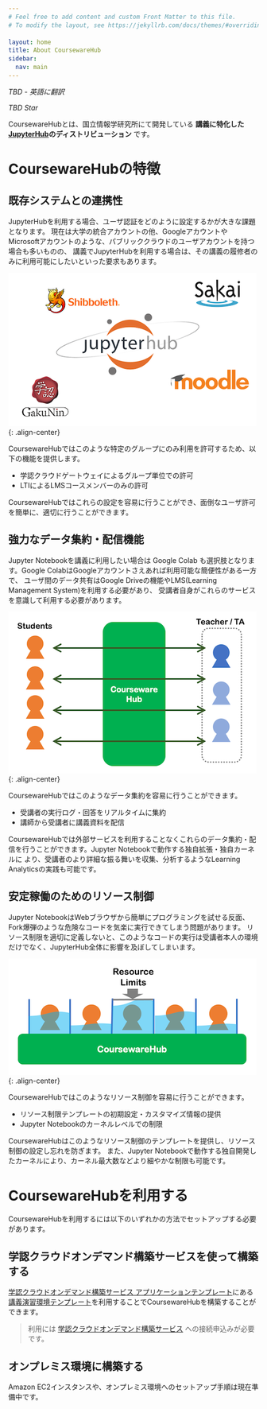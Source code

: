 ```yaml
---
# Feel free to add content and custom Front Matter to this file.
# To modify the layout, see https://jekyllrb.com/docs/themes/#overriding-theme-defaults

layout: home
title: About CoursewareHub
sidebar:
  nav: main
---
```


*TBD - 英語に翻訳*

*TBD Star*

CoursewareHubとは、国立情報学研究所にて開発している **講義に特化した[JupyterHub](https://jupyter.org/hub)のディストリビューション** です。

# CoursewareHubの特徴

## 既存システムとの連携性

JupyterHubを利用する場合、ユーザ認証をどのように設定するかが大きな課題となります。
現在は大学の統合アカウントの他、GoogleアカウントやMicrosoftアカウントのような、パブリッククラウドのユーザアカウントを持つ場合も多いものの、
講義でJupyterHubを利用する場合は、その講義の履修者のみに利用可能にしたいといった要求もあります。

![認証連携](assets/images/auth.png){: .align-center}

CoursewareHubではこのような特定のグループにのみ利用を許可するため、以下の機能を提供します。

- 学認クラウドゲートウェイによるグループ単位での許可
- LTIによるLMSコースメンバーのみの許可

CoursewareHubではこれらの設定を容易に行うことができ、面倒なユーザ許可を簡単に、適切に行うことができます。

## 強力なデータ集約・配信機能

Jupyter Notebookを講義に利用したい場合は Google Colab も選択肢となります。Google ColabはGoogleアカウントさえあれば利用可能な簡便性がある一方で、
ユーザ間のデータ共有はGoogle Driveの機能やLMS(Learning Management System)を利用する必要があり、
受講者自身がこれらのサービスを意識して利用する必要があります。

![データ集約・配信機能](assets/images/sharing.png){: .align-center}

CoursewareHubではこのようなデータ集約を容易に行うことができます。

- 受講者の実行ログ・回答をリアルタイムに集約
- 講師から受講者に講義資料を配信

CoursewareHubでは外部サービスを利用することなくこれらのデータ集約・配信を行うことができます。Jupyter Notebookで動作する独自拡張・独自カーネルに
より、受講者のより詳細な振る舞いを収集、分析するようなLearning Analyticsの実践も可能です。

## 安定稼働のためのリソース制御

Jupyter NotebookはWebブラウザから簡単にプログラミングを試せる反面、Fork爆弾のような危険なコードを気楽に実行できてしまう問題があります。
リソース制限を適切に定義しないと、このようなコードの実行は受講者本人の環境だけでなく、JupyterHub全体に影響を及ぼしてしまいます。

![リソース制御](assets/images/limits.png){: .align-center}

CoursewareHubではこのようなリソース制御を容易に行うことができます。

- リソース制限テンプレートの初期設定・カスタマイズ情報の提供
- Jupyter Notebookのカーネルレベルでの制限

CoursewareHubはこのようなリソース制御のテンプレートを提供し、リソース制御の設定し忘れを防ぎます。
また、Jupyter Notebookで動作する独自開発したカーネルにより、カーネル最大数などより細やかな制限も可能です。

# CoursewareHubを利用する

CoursewareHubを利用するには以下のいずれかの方法でセットアップする必要があります。

## 学認クラウドオンデマンド構築サービスを使って構築する

[学認クラウドオンデマンド構築サービス アプリケーションテンプレート](https://github.com/nii-gakunin-cloud/ocs-templates)にある[講義演習環境テンプレート](https://github.com/nii-gakunin-cloud/ocs-templates/tree/master/CoursewareHub)を利用することでCoursewareHubを構築することができます。

> 利用には [学認クラウドオンデマンド構築サービス](https://cloud.gakunin.jp/ocs/) への接続申込みが必要です。

## オンプレミス環境に構築する

Amazon EC2インスタンスや、オンプレミス環境へのセットアップ手順は現在準備中です。
